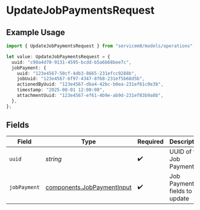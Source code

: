 # UpdateJobPaymentsRequest

## Example Usage

```typescript
import { UpdateJobPaymentsRequest } from "servicem8/models/operations";

let value: UpdateJobPaymentsRequest = {
  uuid: "c98a4d70-9131-4595-bcdd-b5a6b68bee7c",
  jobPayment: {
    uuid: "123e4567-50cf-4db3-8665-231efcc9288b",
    jobUuid: "123e4567-6f97-4347-8f68-231ef5b68d5b",
    actionedByUuid: "123e4567-dba4-42bc-b0ea-231ef61c0e3b",
    timestamp: "2025-08-01 12:00:00",
    attachmentUuid: "123e4567-ef61-4b9e-ab9d-231ef83b9a8b",
  },
};
```

## Fields

| Field                                                                    | Type                                                                     | Required                                                                 | Description                                                              |
| ------------------------------------------------------------------------ | ------------------------------------------------------------------------ | ------------------------------------------------------------------------ | ------------------------------------------------------------------------ |
| `uuid`                                                                   | *string*                                                                 | :heavy_check_mark:                                                       | UUID of the Job Payment                                                  |
| `jobPayment`                                                             | [components.JobPaymentInput](../../models/components/jobpaymentinput.md) | :heavy_check_mark:                                                       | Job Payment fields to update                                             |